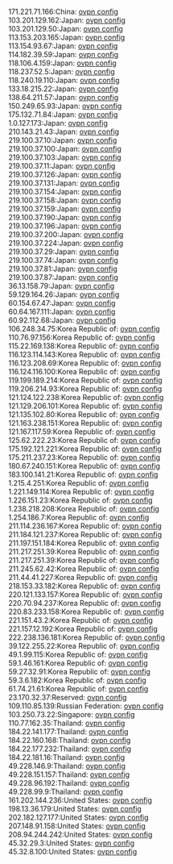 171.221.71.166:China: [ovpn config](vpn/171_221_71_166.ovpn)  
103.201.129.162:Japan: [ovpn config](vpn/103_201_129_162.ovpn)  
103.201.129.50:Japan: [ovpn config](vpn/103_201_129_50.ovpn)  
113.153.203.165:Japan: [ovpn config](vpn/113_153_203_165.ovpn)  
113.154.93.67:Japan: [ovpn config](vpn/113_154_93_67.ovpn)  
114.182.39.59:Japan: [ovpn config](vpn/114_182_39_59.ovpn)  
118.106.4.159:Japan: [ovpn config](vpn/118_106_4_159.ovpn)  
118.237.52.5:Japan: [ovpn config](vpn/118_237_52_5.ovpn)  
118.240.19.110:Japan: [ovpn config](vpn/118_240_19_110.ovpn)  
133.18.215.22:Japan: [ovpn config](vpn/133_18_215_22.ovpn)  
138.64.211.57:Japan: [ovpn config](vpn/138_64_211_57.ovpn)  
150.249.65.93:Japan: [ovpn config](vpn/150_249_65_93.ovpn)  
175.132.71.84:Japan: [ovpn config](vpn/175_132_71_84.ovpn)  
1.0.127.173:Japan: [ovpn config](vpn/1_0_127_173.ovpn)  
210.143.21.43:Japan: [ovpn config](vpn/210_143_21_43.ovpn)  
219.100.37.10:Japan: [ovpn config](vpn/219_100_37_10.ovpn)  
219.100.37.100:Japan: [ovpn config](vpn/219_100_37_100.ovpn)  
219.100.37.103:Japan: [ovpn config](vpn/219_100_37_103.ovpn)  
219.100.37.11:Japan: [ovpn config](vpn/219_100_37_11.ovpn)  
219.100.37.126:Japan: [ovpn config](vpn/219_100_37_126.ovpn)  
219.100.37.131:Japan: [ovpn config](vpn/219_100_37_131.ovpn)  
219.100.37.154:Japan: [ovpn config](vpn/219_100_37_154.ovpn)  
219.100.37.158:Japan: [ovpn config](vpn/219_100_37_158.ovpn)  
219.100.37.159:Japan: [ovpn config](vpn/219_100_37_159.ovpn)  
219.100.37.190:Japan: [ovpn config](vpn/219_100_37_190.ovpn)  
219.100.37.196:Japan: [ovpn config](vpn/219_100_37_196.ovpn)  
219.100.37.200:Japan: [ovpn config](vpn/219_100_37_200.ovpn)  
219.100.37.224:Japan: [ovpn config](vpn/219_100_37_224.ovpn)  
219.100.37.29:Japan: [ovpn config](vpn/219_100_37_29.ovpn)  
219.100.37.74:Japan: [ovpn config](vpn/219_100_37_74.ovpn)  
219.100.37.81:Japan: [ovpn config](vpn/219_100_37_81.ovpn)  
219.100.37.87:Japan: [ovpn config](vpn/219_100_37_87.ovpn)  
36.13.158.79:Japan: [ovpn config](vpn/36_13_158_79.ovpn)  
59.129.164.26:Japan: [ovpn config](vpn/59_129_164_26.ovpn)  
60.154.67.47:Japan: [ovpn config](vpn/60_154_67_47.ovpn)  
60.64.167.111:Japan: [ovpn config](vpn/60_64_167_111.ovpn)  
60.92.112.68:Japan: [ovpn config](vpn/60_92_112_68.ovpn)  
106.248.34.75:Korea Republic of: [ovpn config](vpn/106_248_34_75.ovpn)  
110.76.97.156:Korea Republic of: [ovpn config](vpn/110_76_97_156.ovpn)  
115.22.169.138:Korea Republic of: [ovpn config](vpn/115_22_169_138.ovpn)  
116.123.114.143:Korea Republic of: [ovpn config](vpn/116_123_114_143.ovpn)  
116.123.208.69:Korea Republic of: [ovpn config](vpn/116_123_208_69.ovpn)  
116.124.116.100:Korea Republic of: [ovpn config](vpn/116_124_116_100.ovpn)  
119.199.189.214:Korea Republic of: [ovpn config](vpn/119_199_189_214.ovpn)  
119.206.214.93:Korea Republic of: [ovpn config](vpn/119_206_214_93.ovpn)  
121.124.122.238:Korea Republic of: [ovpn config](vpn/121_124_122_238.ovpn)  
121.129.206.101:Korea Republic of: [ovpn config](vpn/121_129_206_101.ovpn)  
121.135.102.80:Korea Republic of: [ovpn config](vpn/121_135_102_80.ovpn)  
121.163.238.151:Korea Republic of: [ovpn config](vpn/121_163_238_151.ovpn)  
121.167.117.59:Korea Republic of: [ovpn config](vpn/121_167_117_59.ovpn)  
125.62.222.23:Korea Republic of: [ovpn config](vpn/125_62_222_23.ovpn)  
175.192.121.221:Korea Republic of: [ovpn config](vpn/175_192_121_221.ovpn)  
175.211.237.23:Korea Republic of: [ovpn config](vpn/175_211_237_23.ovpn)  
180.67.240.151:Korea Republic of: [ovpn config](vpn/180_67_240_151.ovpn)  
183.100.141.21:Korea Republic of: [ovpn config](vpn/183_100_141_21.ovpn)  
1.215.4.251:Korea Republic of: [ovpn config](vpn/1_215_4_251.ovpn)  
1.221.149.114:Korea Republic of: [ovpn config](vpn/1_221_149_114.ovpn)  
1.226.151.23:Korea Republic of: [ovpn config](vpn/1_226_151_23.ovpn)  
1.238.218.208:Korea Republic of: [ovpn config](vpn/1_238_218_208.ovpn)  
1.254.186.7:Korea Republic of: [ovpn config](vpn/1_254_186_7.ovpn)  
211.114.236.167:Korea Republic of: [ovpn config](vpn/211_114_236_167.ovpn)  
211.184.121.237:Korea Republic of: [ovpn config](vpn/211_184_121_237.ovpn)  
211.197.151.184:Korea Republic of: [ovpn config](vpn/211_197_151_184.ovpn)  
211.217.251.39:Korea Republic of: [ovpn config](vpn/211_217_251_39.ovpn)  
211.217.251.39:Korea Republic of: [ovpn config](vpn/211_217_251_39.ovpn)  
211.245.62.42:Korea Republic of: [ovpn config](vpn/211_245_62_42.ovpn)  
211.44.41.227:Korea Republic of: [ovpn config](vpn/211_44_41_227.ovpn)  
218.153.33.182:Korea Republic of: [ovpn config](vpn/218_153_33_182.ovpn)  
220.121.133.157:Korea Republic of: [ovpn config](vpn/220_121_133_157.ovpn)  
220.70.94.237:Korea Republic of: [ovpn config](vpn/220_70_94_237.ovpn)  
220.83.233.158:Korea Republic of: [ovpn config](vpn/220_83_233_158.ovpn)  
221.151.43.2:Korea Republic of: [ovpn config](vpn/221_151_43_2.ovpn)  
221.157.12.192:Korea Republic of: [ovpn config](vpn/221_157_12_192.ovpn)  
222.238.136.181:Korea Republic of: [ovpn config](vpn/222_238_136_181.ovpn)  
39.122.255.22:Korea Republic of: [ovpn config](vpn/39_122_255_22.ovpn)  
49.1.99.115:Korea Republic of: [ovpn config](vpn/49_1_99_115.ovpn)  
59.1.46.161:Korea Republic of: [ovpn config](vpn/59_1_46_161.ovpn)  
59.27.32.91:Korea Republic of: [ovpn config](vpn/59_27_32_91.ovpn)  
59.3.6.182:Korea Republic of: [ovpn config](vpn/59_3_6_182.ovpn)  
61.74.21.61:Korea Republic of: [ovpn config](vpn/61_74_21_61.ovpn)  
23.170.32.37:Reserved: [ovpn config](vpn/23_170_32_37.ovpn)  
109.110.85.139:Russian Federation: [ovpn config](vpn/109_110_85_139.ovpn)  
103.250.73.22:Singapore: [ovpn config](vpn/103_250_73_22.ovpn)  
110.77.162.35:Thailand: [ovpn config](vpn/110_77_162_35.ovpn)  
184.22.141.177:Thailand: [ovpn config](vpn/184_22_141_177.ovpn)  
184.22.160.168:Thailand: [ovpn config](vpn/184_22_160_168.ovpn)  
184.22.177.232:Thailand: [ovpn config](vpn/184_22_177_232.ovpn)  
184.22.181.16:Thailand: [ovpn config](vpn/184_22_181_16.ovpn)  
49.228.146.9:Thailand: [ovpn config](vpn/49_228_146_9.ovpn)  
49.228.151.157:Thailand: [ovpn config](vpn/49_228_151_157.ovpn)  
49.228.96.192:Thailand: [ovpn config](vpn/49_228_96_192.ovpn)  
49.228.99.9:Thailand: [ovpn config](vpn/49_228_99_9.ovpn)  
161.202.144.236:United States: [ovpn config](vpn/161_202_144_236.ovpn)  
198.13.36.179:United States: [ovpn config](vpn/198_13_36_179.ovpn)  
202.182.127.177:United States: [ovpn config](vpn/202_182_127_177.ovpn)  
207.148.91.158:United States: [ovpn config](vpn/207_148_91_158.ovpn)  
208.94.244.242:United States: [ovpn config](vpn/208_94_244_242.ovpn)  
45.32.29.3:United States: [ovpn config](vpn/45_32_29_3.ovpn)  
45.32.8.100:United States: [ovpn config](vpn/45_32_8_100.ovpn)  

